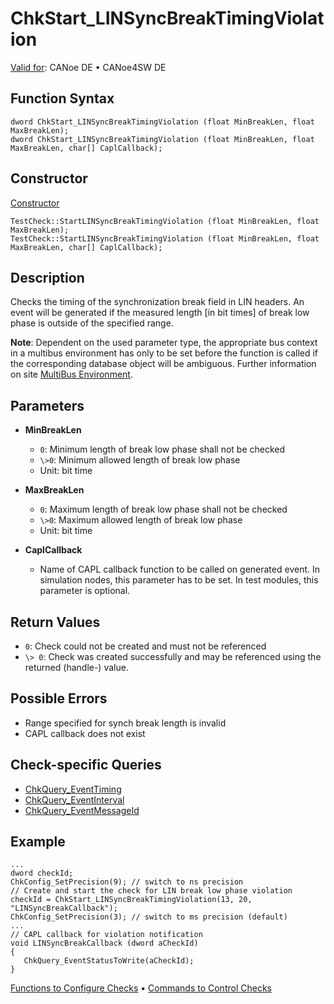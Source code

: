 # ChkStart_LINSyncBreakTimingViolation

[Valid for](../../../Shared/FeatureAvailability.md):  CANoe DE • CANoe4SW DE

## Function Syntax

```plaintext
dword ChkStart_LINSyncBreakTimingViolation (float MinBreakLen, float MaxBreakLen);
dword ChkStart_LINSyncBreakTimingViolation (float MinBreakLen, float MaxBreakLen, char[] CaplCallback);
```

## Constructor

[Constructor](../../../Shared/CAPL/General/ClassesAndObjects.md)

```plaintext
TestCheck::StartLINSyncBreakTimingViolation (float MinBreakLen, float MaxBreakLen);
TestCheck::StartLINSyncBreakTimingViolation (float MinBreakLen, float MaxBreakLen, char[] CaplCallback);
```

## Description

Checks the timing of the synchronization break field in LIN headers. An event will be generated if the measured length [in bit times] of break low phase is outside of the specified range.

**Note**: Dependent on the used parameter type, the appropriate bus context in a multibus environment has only to be set before the function is called if the corresponding database object will be ambiguous. Further information on site [MultiBus Environment](../../../Shared/CAPL/General/TestMultiBusEnvironment.md).

## Parameters

- **MinBreakLen**
  - `0`: Minimum length of break low phase shall not be checked
  - `\>0`: Minimum allowed length of break low phase
  - Unit: bit time

- **MaxBreakLen**
  - `0`: Maximum length of break low phase shall not be checked
  - `\>0`: Maximum allowed length of break low phase
  - Unit: bit time

- **CaplCallback**
  - Name of CAPL callback function to be called on generated event. In simulation nodes, this parameter has to be set. In test modules, this parameter is optional.

## Return Values

- `0`: Check could not be created and must not be referenced
- `\> 0`: Check was created successfully and may be referenced using the returned (handle-) value.

## Possible Errors

- Range specified for synch break length is invalid
- CAPL callback does not exist

## Check-specific Queries

- [ChkQuery_EventTiming](CAPLfunctionChkQueryEventTiming.md)
- [ChkQuery_EventInterval](CAPLfunctionChkQueryEventInterval.md)
- [ChkQuery_EventMessageId](CAPLfunctionChkQueryEventMessageId.md)

## Example

```plaintext
...
dword checkId;
ChkConfig_SetPrecision(9); // switch to ns precision
// Create and start the check for LIN break low phase violation
checkId = ChkStart_LINSyncBreakTimingViolation(13, 20, "LINSyncBreakCallback"); 
ChkConfig_SetPrecision(3); // switch to ms precision (default)
...
// CAPL callback for violation notification
void LINSyncBreakCallback (dword aCheckId)
{
   ChkQuery_EventStatusToWrite(aCheckId);
}
```

[Functions to Configure Checks](../CAPLfunctionsTSLConfigurationFunctions.md) • [Commands to Control Checks](../CAPLfunctionsTSLCheckControlCommands.md)
